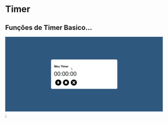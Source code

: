 # Timer
## Funções de Timer Basico...

![Simples](https://github.com/Vavatrewq/Timer/blob/master/GIF/AnimaçãoFunc.gif);
